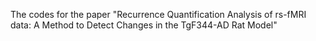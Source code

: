 The codes for the paper "Recurrence Quantification Analysis of rs-fMRI data: A Method to Detect Changes in the TgF344-AD Rat Model"
